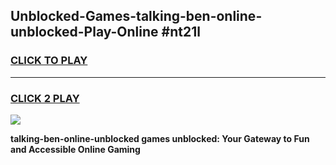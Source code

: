 
## Unblocked-Games-talking-ben-online-unblocked-Play-Online #nt21l
<h3>
<a href="https://news.freeplayer.one?title=talking-ben-online-unblocked&ref=3">CLICK TO PLAY</a></h3>
<hr>

<h3>
<a href="https://news.freeplayer.one?title=talking-ben-online-unblocked&ref=3">CLICK 2 PLAY</a>
  
</h3>

<a href="https://news.freeplayer.one?title=talking-ben-online-unblocked&ref=3"><img src="https://clearcache.store/games.png"></a>


**talking-ben-online-unblocked games unblocked: Your Gateway to Fun and Accessible Online Gaming**

